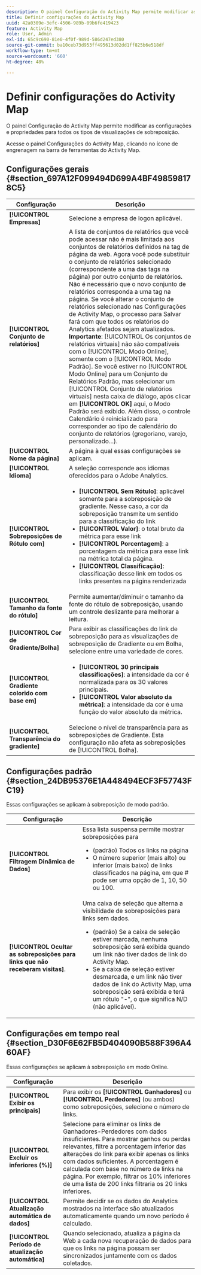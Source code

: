 ```yaml
---
description: O painel Configuração do Activity Map permite modificar as configurações e propriedades para todos os tipos de visualizações de sobreposição.
title: Definir configurações do Activity Map
uuid: 42a0309e-3efc-4506-989b-09b6fe419423
feature: Activity Map
role: User, Admin
exl-id: 65c9c690-81e0-4f0f-989d-586d247ed380
source-git-commit: ba10ceb73d953ff495613d02dd1ff825b6e518df
workflow-type: tm+mt
source-wordcount: '660'
ht-degree: 48%

---
```


# Definir configurações do Activity Map

O painel Configuração do Activity Map permite modificar as configurações e propriedades para todos os tipos de visualizações de sobreposição.

Acesse o painel Configurações do Activity Map, clicando no ícone de engrenagem na barra de ferramentas do Activity Map.

## Configurações gerais {#section_697A12F099494D699A4BF498598178C5}

| Configuração | Descrição |
| --- | --- |
| **[!UICONTROL Empresas]** | Selecione a empresa de logon aplicável. |
| **[!UICONTROL Conjunto de relatórios]** | A lista de conjuntos de relatórios que você pode acessar não é mais limitada aos conjuntos de relatórios definidos na tag de página da web. Agora você pode substituir o conjunto de relatórios selecionado (correspondente a uma das tags na página) por outro conjunto de relatórios. Não é necessário que o novo conjunto de relatórios corresponda a uma tag na página. Se você alterar o conjunto de relatórios selecionado nas Configurações de Activity Map, o processo para Salvar fará com que todos os relatórios do Analytics afetados sejam atualizados.<br>**Importante**: [!UICONTROL Os conjuntos de relatórios virtuais] não são compatíveis com o [!UICONTROL Modo Online], somente com o [!UICONTROL Modo Padrão]. Se você estiver no [!UICONTROL Modo Online] para um Conjunto de Relatórios Padrão, mas selecionar um [!UICONTROL Conjunto de relatórios virtuais] nesta caixa de diálogo, após clicar em **[!UICONTROL OK]** aqui, o Modo Padrão será exibido. Além disso, o controle Calendário é reinicializado para corresponder ao tipo de calendário do conjunto de relatórios (gregoriano, varejo, personalizado...). |
| **[!UICONTROL Nome da página]** | A página à qual essas configurações se aplicam. |
| **[!UICONTROL Idioma]** | A seleção corresponde aos idiomas oferecidos para o Adobe Analytics. |
| **[!UICONTROL Sobreposições de Rótulo com]** | <ul><li>**[!UICONTROL Sem Rótulo]**: aplicável somente para a sobreposição de gradiente. Nesse caso, a cor da sobreposição transmite um sentido para a classificação do link</li><li>**[!UICONTROL Valor]**: o total bruto da métrica para esse link</li><li>**[!UICONTROL Porcentagem]**: a porcentagem da métrica para esse link na métrica total da página.</li><li>**[!UICONTROL Classificação]**: classificação desse link em todos os links presentes na página renderizada</li></ul> |
| **[!UICONTROL Tamanho da fonte do rótulo]** | Permite aumentar/diminuir o tamanho da fonte do rótulo de sobreposição, usando um controle deslizante para melhorar a leitura. |
| **[!UICONTROL Cor de Gradiente/Bolha]** | Para exibir as classificações do link de sobreposição para as visualizações de sobreposição de Gradiente ou em Bolha, selecione entre uma variedade de cores. |
| **[!UICONTROL Gradiente colorido com base em]** | <ul><li>**[!UICONTROL 30 principais classificações]**: a intensidade da cor é normalizada para os 30 valores principais.</li><li>**[!UICONTROL Valor absoluto da métrica]**: a intensidade da cor é uma função do valor absoluto da métrica.</li></ul> |
| **[!UICONTROL Transparência do gradiente]** | Selecione o nível de transparência para as sobreposições de Gradiente. Esta configuração não afeta as sobreposições de [!UICONTROL Bolha]. |

## Configurações padrão {#section_24DB95376E1A448494ECF3F57743FC19}

Essas configurações se aplicam à sobreposição de modo padrão.

| Configuração | Descrição |
| --- | --- |
| **[!UICONTROL Filtragem Dinâmica de Dados]** | Essa lista suspensa permite mostrar sobreposições para<ul><li>(padrão) Todos os links na página</li><li>O número superior (mais alto) ou inferior (mais baixo) de links classificados na página, em que # pode ser uma opção de 1, 10, 50 ou 100.</li></ul> |
| **[!UICONTROL Ocultar as sobreposições para links que não receberam visitas]**. | Uma caixa de seleção que alterna a visibilidade de sobreposições para links sem dados.<ul><li>(padrão) Se a caixa de seleção estiver marcada, nenhuma sobreposição será exibida quando um link não tiver dados de link do Activity Map.</li><li>Se a caixa de seleção estiver desmarcada, e um link não tiver dados de link do Activity Map, uma sobreposição será exibida e terá um rótulo &quot;-&quot;, o que significa N/D (não aplicável). |

## Configurações em tempo real {#section_D30F6E62FB5D404090B588F396A460AF}

Essas configurações se aplicam à sobreposição em modo Online.

| Configuração | Descrição |
|---|---|
| **[!UICONTROL Exibir os principais]** | Para exibir os **[!UICONTROL Ganhadores]** ou **[!UICONTROL Perdedores]** (ou ambos) como sobreposições, selecione o número de links. |
| **[!UICONTROL Excluir os inferiores (%)]** | Selecione para eliminar os links de Ganhadores-Perdedores com dados insuficientes. Para mostrar ganhos ou perdas relevantes, filtre a porcentagem inferior das alterações do link para exibir apenas os links com dados suficientes. A porcentagem é calculada com base no número de links na página. Por exemplo, filtrar os 10% inferiores de uma lista de 200 links filtraria os 20 links inferiores. |
| **[!UICONTROL Atualização automática de dados]** | Permite decidir se os dados do Analytics mostrados na interface são atualizados automaticamente quando um novo período é calculado. |
| **[!UICONTROL Período de atualização automática]** | Quando selecionado, atualiza a página da Web a cada nova recuperação de dados para que os links na página possam ser sincronizados juntamente com os dados coletados. |

